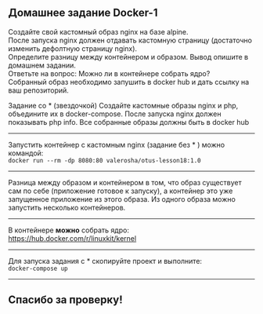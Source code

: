 ## Домашнее задание Docker-1

Создайте свой кастомный образ nginx на базе alpine.  
После запуска nginx должен отдавать кастомную страницу (достаточно изменить дефолтную страницу nginx).  
Определите разницу между контейнером и образом. Вывод опишите в домашнем задании.  
Ответьте на вопрос: Можно ли в контейнере собрать ядро?  
Собранный образ необходимо запушить в docker hub и дать ссылку на ваш репозиторий.

Задание со \* (звездочкой)
Создайте кастомные образы nginx и php, объедините их в docker-compose.
После запуска nginx должен показывать php info.
Все собранные образы должны быть в docker hub

* * *

Запустить контейнер с кастомным nginx (задание без \* ) можно командой:  
`docker run --rm -dp 8080:80 valerosha/otus-lesson18:1.0`

* * *

Разница между образом и контейнером в том, что образ существует сам по себе (приложение готовое к запуску), а контейнер это уже запущенное приложение из этого образа. Из одного образа можно запустить несколько контейнеров.

* * *

В контейнере **можно** собрать ядро:  
<https://hub.docker.com/r/linuxkit/kernel>

* * *

Для запуска задания с \* скопируйте проект и выполните:  
`docker-compose up`

* * *

## Спасибо за проверку!
